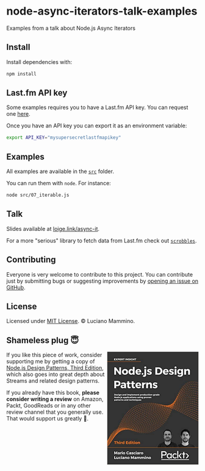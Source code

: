 # node-async-iterators-talk-examples

Examples from a talk about Node.js Async Iterators

## Install

Install dependencies with:

```bash
npm install
```

## Last.fm API key

Some examples requires you to have a Last.fm API key. You can request one [here](https://www.last.fm/api/account/create).

Once you have an API key you can export it as an environment variable:

```bash
export API_KEY="mysupersecretlastfmapikey"
```

## Examples

All examples are available in the [`src`](/src) folder.

You can run them with `node`. For instance:

```bash
node src/07_iterable.js
```

## Talk

Slides available at [loige.link/async-it](https://loige.link/async-it).

For a more "serious" library to fetch data from Last.fm check out [`scrobbles`](https://npm.im/scrobbles).

## Contributing

Everyone is very welcome to contribute to this project.
You can contribute just by submitting bugs or suggesting improvements by
[opening an issue on GitHub](https://github.com/lmammino/node-async-iterators-talk-examples/issues).

## License

Licensed under [MIT License](LICENSE). © Luciano Mammino.


## Shameless plug 😇

<a href="https://www.nodejsdesignpatterns.com"><img width="240" align="right" src="https://github.com/lmammino/lmammino/blob/master/nodejsdp.jpg?raw=true"></a>

If you like this piece of work, consider supporting me by getting a copy of [Node.js Design Patterns, Third Edition](https://www.nodejsdesignpatterns.com/), which also goes into great depth about Streams and related design patterns.

If you already have this book, **please consider writing a review** on Amazon, Packt, GoodReads or in any other review channel that you generally use. That would support us greatly 🙏.